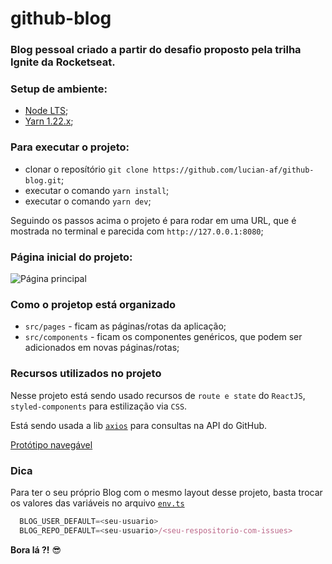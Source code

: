 # github-blog

### Blog pessoal criado a partir do desafio proposto pela trilha Ignite da Rocketseat.

### Setup de ambiente:
- [Node LTS](https://nodejs.org/dist/v16.17.1/node-v16.17.1-x64.msi);
- [Yarn 1.22.x](https://yarnpkg.com/);

### Para executar o projeto:
 - clonar o reposítório `git clone https://github.com/lucian-af/github-blog.git`;
 - executar o comando `yarn install`;
 - executar o comando `yarn dev`;
 
Seguindo os passos acima o projeto é para rodar em uma URL, que é mostrada no terminal e parecida com `http://127.0.0.1:8080`;

### Página inicial do projeto:

![Página principal](https://user-images.githubusercontent.com/65927348/196068293-836a982c-1ed7-4e18-b928-31593cf4fb5b.png)

### Como o projetop está organizado

- `src/pages` - ficam as páginas/rotas da aplicação;
- `src/components` - ficam os componentes genéricos, que podem ser adicionados em novas páginas/rotas;

### Recursos utilizados no projeto

Nesse projeto está sendo usado recursos de `route e state` do `ReactJS`, `styled-components` para estilização via `CSS`.

Está sendo usada a lib [`axios`](https://axios-http.com/docs/intro) para consultas na API do GitHub.

[Protótipo navegável](https://www.figma.com/proto/v90wWmmHXNoy8tcMDpQrpS/GitHub-Blog?node-id=0%3A1&viewport=723%2C-269%2C0.52&scaling=min-zoom&starting-point-node-id=2%3A1550)

### Dica

Para ter o seu próprio Blog com o mesmo layout desse projeto, basta trocar os valores das variáveis no arquivo [`env.ts`](https://github.com/lucian-af/github-blog/blob/main/.env)

```ts
  BLOG_USER_DEFAULT=<seu-usuario>
  BLOG_REPO_DEFAULT=<seu-usuario>/<seu-respositorio-com-issues>
```

**Bora lá ?!** 😎
